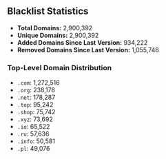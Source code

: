 ## Blacklist Statistics

- **Total Domains:** 2,900,392
- **Unique Domains:** 2,900,392
- **Added Domains Since Last Version:** 934,222
- **Removed Domains Since Last Version:** 1,055,746

### Top-Level Domain Distribution

-  `.com`: 1,272,516
-  `.org`: 238,178
-  `.net`: 178,287
-  `.top`: 95,242
-  `.shop`: 75,742
-  `.xyz`: 73,692
-  `.io`: 65,522
-  `.ru`: 57,636
-  `.info`: 50,581
-  `.pl`: 49,076
